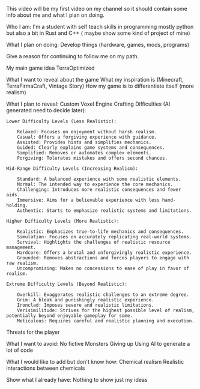 This video will be my first video on my channel so it should contain some info about me and what I plan on doing. 

Who I am:
I'm a student with self teach skills in programming mostly python but also a bit in Rust and C++ ( maybe show some kind of project of mine)

What I plan on doing:
Develop things (hardware, games, mods, programs)

Give a reason for continuing to follow me on my path.


My main game idea TerraOptimized

What I want to reveal about the game
What my inspiration is (Minecraft, TerraFirmaCraft, Vintage Story)
How my game is to differentiate itself (more realism)

What I plan to reveal:
Custom Voxel Engine
Crafting 
Difficulties (AI generated need to decide later):

	Lower Difficulty Levels (Less Realistic):

		Relaxed: Focuses on enjoyment without harsh realism.
	    Casual: Offers a forgiving experience with guidance.
	    Assisted: Provides hints and simplifies mechanics.
	    Guided: Clearly explains game systems and consequences.
	    Simplified: Removes or automates complex elements.
	    Forgiving: Tolerates mistakes and offers second chances.

	Mid-Range Difficulty Levels (Increasing Realism):

	    Standard: A balanced experience with some realistic elements.
	    Normal: The intended way to experience the core mechanics.
	    Challenging: Introduces more realistic consequences and fewer aids.
	    Immersive: Aims for a believable experience with less hand-holding.
	    Authentic: Starts to emphasize realistic systems and limitations.

	Higher Difficulty Levels (More Realistic):

	    Realistic: Emphasizes true-to-life mechanics and consequences.
	    Simulation: Focuses on accurately replicating real-world systems.
	    Survival: Highlights the challenges of realistic resource management.
	    Hardcore: Offers a brutal and unforgivingly realistic experience.
	    Grounded: Removes abstractions and forces players to engage with raw realism.
	    Uncompromising: Makes no concessions to ease of play in favor of realism.

	Extreme Difficulty Levels (Beyond Realistic):

	    Overkill: Exaggerates realistic challenges to an extreme degree.
	    Grim: A bleak and punishingly realistic experience.
	    Ironclad: Imposes severe and realistic limitations.
	    Verisimilitude: Strives for the highest possible level of realism, potentially beyond enjoyable gameplay for some.
	    Meticulous: Requires careful and realistic planning and execution.
Threats for the player

What I want to avoid:
No fictive Monsters
Giving up
Using AI to generate a lot of code

What I would like to add but don't know how:
Chemical realism
	Realistic interactions between chemicals 

Show what I already have:
Nothing to show just my ideas

